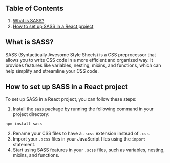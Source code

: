 ## Table of Contents

1. [What is SASS?](#what-is-sass)
2. [How to set up SASS in a React project](#how-to-set-up-sass-in-a-react-project)

## What is SASS?

SASS (Syntactically Awesome Style Sheets) is a CSS preprocessor that allows you to write CSS code in a more efficient and organized way. It provides features like variables, nesting, mixins, and functions, which can help simplify and streamline your CSS code.

## How to set up SASS in a React project

To set up SASS in a React project, you can follow these steps:

1. Install the `sass` package by running the following command in your project directory:

```BASH
npm install sass
```

2. Rename your CSS files to have a `.scss` extension instead of `.css`.
3. Import your `.scss` files in your JavaScript files using the `import` statement.
4. Start using SASS features in your `.scss` files, such as variables, nesting, mixins, and functions.
